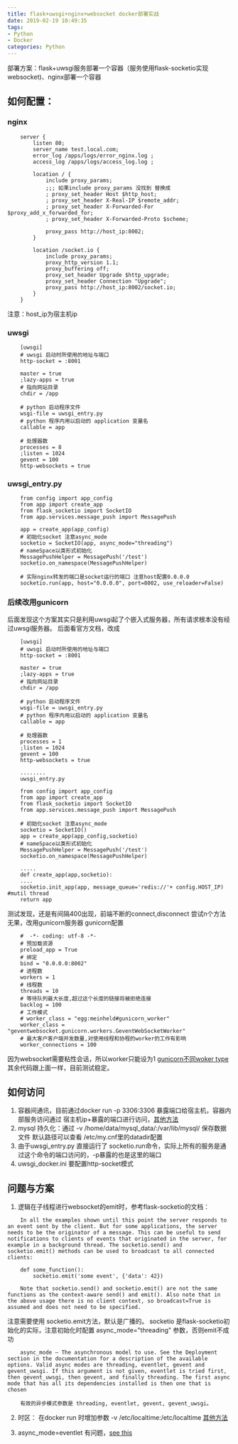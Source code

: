 ```yaml
---
title: flask+uwsgi+nginx+websocket docker部署实战
date: 2019-02-19 10:49:35
tags:
- Python
- Docker 
categories: Python
---
```

部署方案：flask+uwsgi服务部署一个容器（服务使用flask-socketio实现websocket)、nginx部署一个容器
## 如何配置：
### nginx
```
    server {
        listen 80;
        server_name test.local.com;
        error_log /apps/logs/error_nginx.log ;
        access_log /apps/logs/access_log.log ;

        location / {
            include proxy_params;
            ;;; 如果include proxy_params 没找到 替换成
            ; proxy_set_header Host $http_host;
            ; proxy_set_header X-Real-IP $remote_addr;
            ; proxy_set_header X-Forwarded-For $proxy_add_x_forwarded_for;
            ; proxy_set_header X-Forwarded-Proto $scheme;

            proxy_pass http://host_ip:8002;
        }

        location /socket.io {
            include proxy_params;
            proxy_http_version 1.1;
            proxy_buffering off;
            proxy_set_header Upgrade $http_upgrade;
            proxy_set_header Connection "Upgrade";
            proxy_pass http://host_ip:8002/socket.io;
        }
    }
```
注意：host_ip为宿主机ip
### uwsgi 
```
    [uwsgi]
    # uwsgi 启动时所使用的地址与端口
    http-socket = :8001

    master = true
    ;lazy-apps = true
    # 指向网站目录
    chdir = /app

    # python 启动程序文件
    wsgi-file = uwsgi_entry.py
    # python 程序内用以启动的 application 变量名
    callable = app

    # 处理器数
    processes = 8
    ;listen = 1024
    gevent = 100
    http-websockets = true 
```
### uwsgi_entry.py
```
    from config import app_config
    from app import create_app
    from flask_socketio import SocketIO
    from app.services.message_push import MessagePush

    app = create_app(app_config)
    # 初始化socket 注意async_mode
    socketio = SocketIO(app, async_mode="threading")
    # nameSpace以类形式初始化
    MessagePushHelper = MessagePush('/test')
    socketio.on_namespace(MessagePushHelper)

    # 实际nginx转发的端口是socket运行的端口 注意host配置0.0.0.0
    socketio.run(app, host="0.0.0.0", port=8002, use_reloader=False)
```
### 后续改用gunicorn
后面发现这个方案其实只是利用uwsgi起了个嵌入式服务器，所有请求根本没有经过uwsgi服务器。
后面看官方文档，改成
```
    [uwsgi]
    # uwsgi 启动时所使用的地址与端口
    http-socket = :8001

    master = true
    ;lazy-apps = true
    # 指向网站目录
    chdir = /app

    # python 启动程序文件
    wsgi-file = uwsgi_entry.py
    # python 程序内用以启动的 application 变量名
    callable = app

    # 处理器数
    processes = 1
    ;listen = 1024
    gevent = 100
    http-websockets = true 

    ........
    uwsgi_entry.py
    
    from config import app_config
    from app import create_app
    from flask_socketio import SocketIO
    from app.services.message_push import MessagePush

    # 初始化socket 注意async_mode
    socketio = SocketIO()
    app = create_app(app_config,socketio)
    # nameSpace以类形式初始化
    MessagePushHelper = MessagePush('/test')
    socketio.on_namespace(MessagePushHelper)

    .....
    def create_app(app,socketio):
    ....
    socketio.init_app(app, message_queue='redis://'+ config.HOST_IP) #mutil thread
    return app
```
测试发现，还是有间隔400出现，前端不断的connect,disconnect
尝试n个方法无果，改用gunicorn服务器
gunicorn配置
```
    #  -*- coding: utf-8 -*-
    # 预加载资源
    preload_app = True
    # 绑定
    bind = "0.0.0.0:8002"
    # 进程数
    workers = 1
    # 线程数
    threads = 10
    # 等待队列最大长度,超过这个长度的链接将被拒绝连接
    backlog = 100
    # 工作模式
    # worker_class = "egg:meinheld#gunicorn_worker"
    worker_class = "geventwebsocket.gunicorn.workers.GeventWebSocketWorker"
    # 最大客户客户端并发数量,对使用线程和协程的worker的工作有影响
    worker_connections = 100
``` 
因为websocket需要粘性会话，所以worker只能设为1
[gunicorn不同woker type](https://medium.com/@genchilu/淺談-gunicorn-各個-worker-type-適合的情境-490b20707f28)
其余代码跟上面一样，目前测试稳定。

## 如何访问
1. 容器间通讯，目前通过docker run -p 3306:3306 暴露端口给宿主机，容器内部服务访问通过 宿主机ip+暴露的端口进行访问，[其他方法](https://birdben.github.io/2017/05/02/Docker/Docker实战（二十七）Docker容器之间的通信/)
2. mysql 持久化：通过 -v /home/data/mysql_data/:/var/lib/mysql/ 保存数据文件 默认路径可以查看 /etc/my.cnf里的datadir配置
3. 由于uwsgi_entry.py 直接运行了 socketio.run命令，实际上所有的服务是通过这个命令的端口访问的，-p暴露的也是这里的端口
4. uwsgi_docker.ini 要配置http-socket模式

## 问题与方案
1. 逻辑在子线程进行websocket的emit时，参考flask-socketio的文档：
```
    In all the examples shown until this point the server responds to an event sent by the client. But for some applications, the server needs to be the originator of a message. This can be useful to send notifications to clients of events that originated in the server, for example in a background thread. The socketio.send() and socketio.emit() methods can be used to broadcast to all connected clients:

    def some_function():
        socketio.emit('some event', {'data': 42})

    Note that socketio.send() and socketio.emit() are not the same functions as the context-aware send() and emit(). Also note that in the above usage there is no client context, so broadcast=True is assumed and does not need to be specified.
```
注意需要使用 socketio.emit方法，默认是广播的。
socketio 是flask-socketio初始化的实际，注意初始化时配置 async_mode="threading" 参数，否则emit不成功
```
    async_mode – The asynchronous model to use. See the Deployment section in the documentation for a description of the available options. Valid async modes are threading, eventlet, gevent and gevent_uwsgi. If this argument is not given, eventlet is tried first, then gevent_uwsgi, then gevent, and finally threading. The first async mode that has all its dependencies installed is then one that is chosen

    有效的异步模式参数是 threading, eventlet, gevent, gevent_uwsgi。
```
2. 时区： 在docker run 时增加参数 -v /etc/localtime:/etc/localtime
[其他方法](https://brickyang.github.io/2017/03/16/Docker%20中如何设置%20container%20的时区/)

3. async_mode=eventlet 有问题，[see this](https://stackoverflow.com/questions/34581255/python-flask-socketio-send-message-from-thread-not-always-working)